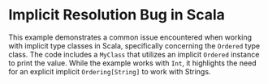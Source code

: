 # Implicit Resolution Bug in Scala

This example demonstrates a common issue encountered when working with implicit type classes in Scala, specifically concerning the `Ordered` type class.  The code includes a `MyClass` that utilizes an implicit `Ordered` instance to print the value. While the example works with `Int`,  it highlights the need for an explicit implicit `Ordering[String]` to work with Strings.